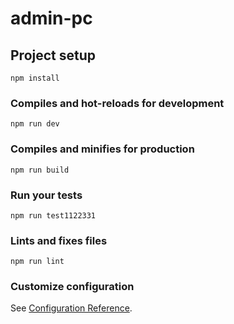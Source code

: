 # admin-pc

## Project setup
```
npm install
```

### Compiles and hot-reloads for development
```
npm run dev
```

### Compiles and minifies for production
```
npm run build
```

### Run your tests
```
npm run test1122331
```

### Lints and fixes files
```
npm run lint
```

### Customize configuration
See [Configuration Reference](https://cli.vuejs.org/config/).
